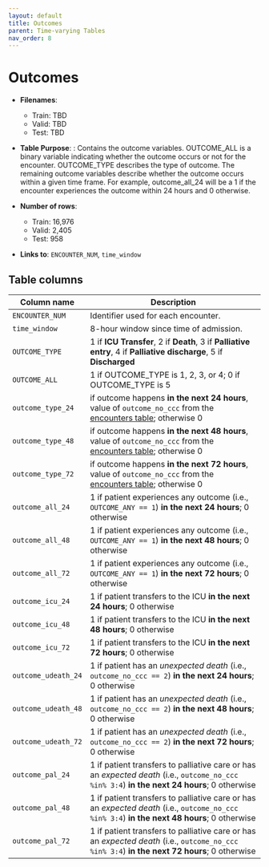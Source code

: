 ```yaml
---
layout: default
title: Outcomes
parent: Time-varying Tables
nav_order: 8
---
```


# Outcomes

- **Filenames**: 
    -	Train: TBD
    -	Valid: TBD
    -	Test: TBD


- **Table Purpose**: : Contains the outcome variables. OUTCOME_ALL is a binary variable indicating whether the outcome occurs or not for the encounter. OUTCOME_TYPE describes the type of outcome. The remaining outcome variables describe whether the outcome occurs within a given time frame. For example, outcome_all_24 will be a 1 if the encounter experiences the outcome within 24 hours and 0 otherwise. 

- **Number of rows**: 
    - Train: 16,976
    -	Valid: 2,405
    -	Test: 958

- **Links to**: `ENCOUNTER_NUM`, `time_window`
 
 
## Table columns
 
| Column name |  Description |
| ----------- | ------------ |
| `ENCOUNTER_NUM` | Identifier used for each encounter. |
| `time_window` | 8-hour window since time of admission. |
| `OUTCOME_TYPE` |  1 if **ICU Transfer**, 2 if **Death**, 3 if **Palliative entry**, 4 if **Palliative discharge**, 5 if **Discharged**  |
| `OUTCOME_ALL` |  1 if OUTCOME_TYPE is 1, 2, 3, or 4; 0 if OUTCOME_TYPE is 5  |
| `outcome_type_24` | if outcome happens **in the next 24 hours**, value of `outcome_no_ccc` from the [encounters table](../02-static-tables/encounters); otherwise 0 |
| `outcome_type_48` | if outcome happens **in the next 48 hours**, value of `outcome_no_ccc` from the [encounters table](../02-static-tables/encounters); otherwise 0 |
| `outcome_type_72` | if outcome happens **in the next 72 hours**, value of `outcome_no_ccc` from the [encounters table](../02-static-tables/encounters); otherwise 0 |
| `outcome_all_24` | 1 if patient experiences any outcome (i.e., `OUTCOME_ANY == 1`) **in the next 24 hours**; 0 otherwise | 
| `outcome_all_48` | 1 if patient experiences any outcome (i.e., `OUTCOME_ANY == 1`) **in the next 48 hours**; 0 otherwise | 
| `outcome_all_72` | 1 if patient experiences any outcome (i.e., `OUTCOME_ANY == 1`) **in the next 72 hours**; 0 otherwise | 
| `outcome_icu_24` | 1 if patient transfers to the ICU **in the next 24 hours**; 0 otherwise |
| `outcome_icu_48` | 1 if patient transfers to the ICU **in the next 48 hours**; 0 otherwise |
| `outcome_icu_72` | 1 if patient transfers to the ICU **in the next 72 hours**; 0 otherwise |
| `outcome_udeath_24` | 1 if patient has an _unexpected death_ (i.e., `outcome_no_ccc == 2`) **in the next 24 hours**; 0 otherwise |
| `outcome_udeath_48` | 1 if patient has an _unexpected death_ (i.e., `outcome_no_ccc == 2`) **in the next 48 hours**; 0 otherwise |
| `outcome_udeath_72` | 1 if patient has an _unexpected death_ (i.e., `outcome_no_ccc == 2`) **in the next 72 hours**; 0 otherwise |
| `outcome_pal_24` | 1 if patient transfers to palliative care or has an _expected death_ (i.e., `outcome_no_ccc %in% 3:4`) **in the next 24 hours**; 0 otherwise |
| `outcome_pal_48` | 1 if patient transfers to palliative care or has an _expected death_ (i.e., `outcome_no_ccc %in% 3:4`) **in the next 48 hours**; 0 otherwise |
| `outcome_pal_72` | 1 if patient transfers to palliative care or has an _expected death_ (i.e., `outcome_no_ccc %in% 3:4`) **in the next 72 hours**; 0 otherwise |

